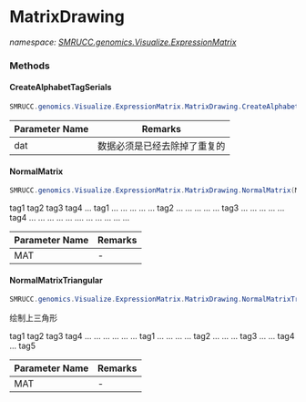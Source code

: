 ﻿# MatrixDrawing
_namespace: [SMRUCC.genomics.Visualize.ExpressionMatrix](./index.md)_





### Methods

#### CreateAlphabetTagSerials
```csharp
SMRUCC.genomics.Visualize.ExpressionMatrix.MatrixDrawing.CreateAlphabetTagSerials(System.String[])
```


|Parameter Name|Remarks|
|--------------|-------|
|dat|数据必须是已经去除掉了重复的|


#### NormalMatrix
```csharp
SMRUCC.genomics.Visualize.ExpressionMatrix.MatrixDrawing.NormalMatrix(Microsoft.VisualBasic.Data.csv.DocumentStream.File)
```
tag1 tag2 tag3 tag4 ...
 tag1 ... ... ... ... ... 
 tag2 ... ... ... ... ...
 tag3 ... ... ... ... ...
 tag4 ... ... ... ... ...
 .... ... ... ... ... ...

|Parameter Name|Remarks|
|--------------|-------|
|MAT|-|


#### NormalMatrixTriangular
```csharp
SMRUCC.genomics.Visualize.ExpressionMatrix.MatrixDrawing.NormalMatrixTriangular(Microsoft.VisualBasic.Data.csv.DocumentStream.File)
```
绘制上三角形
 
 tag1 tag2 tag3 tag4 ...
 ... ... ... ... ... tag1
 ... ... ... ... tag2
 ... ... ... tag3
 ... ... tag4
 ... tag5

|Parameter Name|Remarks|
|--------------|-------|
|MAT|-|



